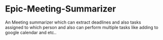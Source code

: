 # Epic-Meeting-Summarizer
An Meeting summarizer which can extract deadlines and also tasks assigned to which person and also can perform multiple tasks like adding to google calendar and etc..
